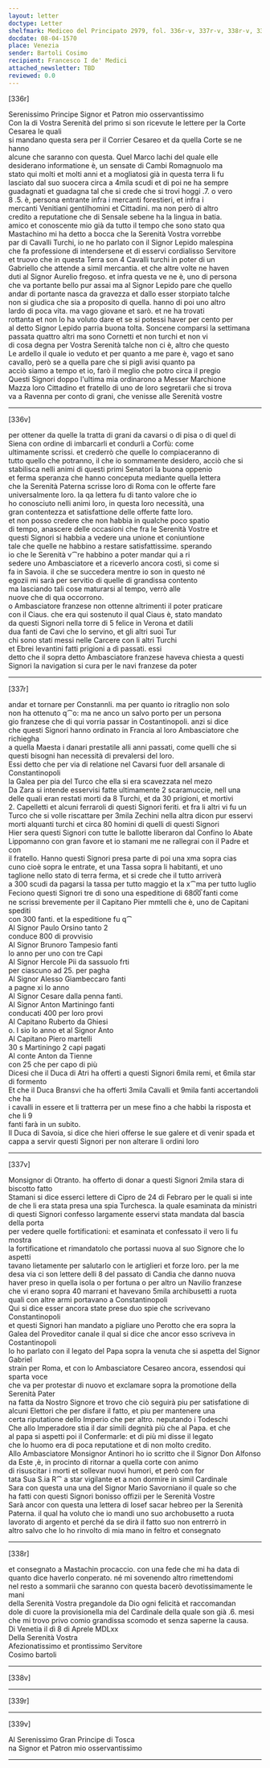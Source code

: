 ```yaml
---
layout: letter
doctype: Letter
shelfmark: Mediceo del Principato 2979, fol. 336r-v, 337r-v, 338r-v, 339r-v
docdate: 08-04-1570
place: Venezia
sender: Bartoli Cosimo
recipient: Francesco I de' Medici
attached_newsletter: TBD
reviewed: 0.0
---
```


[336r]  
  
  
Serenissimo Principe Signor et Patron mio osservantissimo  
Con la di Vostra Serenità del primo si son ricevute le lettere per la Corte Cesarea le quali  
si mandano questa sera per il Corrier Cesareo et da quella Corte se ne hanno  
alcune che saranno con questa. Quel Marco lachi del quale elle  
desiderano informatione è, un sensate di Cambi Romagnuolo ma  
stato qui molti et molti anni et a mogliatosi già in questa terra li fu  
lasciato dal suo suocera circa a 4mila scudi et di poi ne ha sempre  
guadagnati et guadagna tal che si crede che si trovi hoggi .7. o vero  
8 .5. è, persona entrante infra i mercanti forestieri, et infra i  
mercanti Venitiani gentilhomini et Cittadini. ma non però di altro  
credito a reputatione che di Sensale sebene ha la lingua in batia.  
amico et conoscente mio già da tutto il tempo che sono stato qua  
Mastachino mi ha detto a bocca che la Serenità Vostra vorrebbe  
par di Cavalli Turchi, io ne ho parlato con il Signor Lepido malespina  
che fa professione di intendersene et di esservi cordialisso Servitore  
et truovo che in questa Terra son 4 Cavalli turchi in poter di un  
Gabriello che attende a simil mercantia. et che altre volte ne haven  
duti al Signor Aurelio fregoso. et infra questa ve ne è, uno di persona  
che va portante bello pur assai ma al Signor Lepido pare che quello  
andar di portante nasca da gravezza et dallo esser storpiato talche  
non si giudica che sia a proposito di quella. hanno di poi uno altro  
lardo di poca vita. ma vago giovane et sarò. et ne ha trovati  
rottanta et non lo ha voluto dare et se si potessi haver per cento per  
al detto Signor Lepido parria buona tolta. Soncene comparsi la settimana  
passata quattro altri ma sono Cornetti et non turchi et non vi  
di cosa degna per Vostra Serenità talche non ci è, altro che questo  
Le ardello il quale io veduto et per quanto a me pare è, vago et sano  
cavallo, però se a quella pare che si pigli avisi quanto pa  
acciò siamo a tempo et io, farò il meglio che potro circa il pregio  
Questi Signori doppo l'ultima mia ordinarono a Messer Marchione  
Mazza loro Cittadino et fratello di uno de loro segretarii che si trova  
va a Ravenna per conto di grani, che venisse alle Serenità vostre  
  
---  

[336v]  
  
  
per ottener da quelle la tratta di grani da cavarsi o di pisa o di quel di  
Siena con ordine di imbarcarli et condurli a Corfù: come  
ultimamente scrissi. et crederrò che quelle lo compiaceranno di  
tutto quello che potranno, il che io sommamente desidero, acciò che si  
stabilisca nelli animi di questi primi Senatori la buona oppenio  
et ferma speranza che hanno conceputa mediante quella lettera  
che la Serenità Paterna scrisse loro di Roma con le offerte fare  
universalmente loro. la qa lettera fu di tanto valore che io  
ho conosciuto nelli animi loro, in questa loro necessità, una  
gran contentezza et satisfattione delle offerte fatte loro.  
et non posso credere che non habbia in qualche poco spatio  
di tempo, anascere delle occasioni che fra le Serenità Vostre et  
questi Signori si habbia a vedere una unione et coniuntione  
tale che quelle ne habbino a restare satisfattissime. sperando  
io che le Serenità v⁀re habbino a poter mandar qui a ri  
sedere uno Ambasciatore et a riceverlo ancora costì, sì come si  
fa in Savoia. il che se succedera mentre io son in questo né  
egozii mi sarà per servitio di quelle di grandissa contento  
ma lasciando tali cose maturarsi al tempo, verrò alle  
nuove che di qua occorrono.  
o Ambasciatore franzese non ottenne altrimenti il poter praticare  
con il Ciaus. che era qui sostenuto il qual Ciaus è, stato mandato  
da questi Signori nella torre di 5 felice in Verona et datili  
dua fanti de Cavi che lo servino, et gli altri suoi Tur  
chi sono stati messi nelle Carcere con li altri Turchi  
et Ebrei levantini fatti prigioni a dì passati. essi  
detto che il sopra detto Ambasciatore franzese haveva chiesta a questi  
Signori la navigation si cura per le navi franzese da poter  
  
---  

[337r]  
  
  
andar et tornare per Constannli. ma per quanto io ritraglio non solo  
non ha ottenuto q⁀o: ma ne anco un salvo porto per un persona  
gio franzese che di qui vorria passar in Costantinopoli. anzi si dice  
che questi Signori hanno ordinato in Francia al loro Ambasciatore che richiegha  
a quella Maesta i danari prestatile alli anni passati, come quelli che si  
questi bisogni han necessità di prevalersi del loro.  
Essi detto che per via di relatione nel Cavarsi fuor dell arsanale di Constantinopoli  
la Galea per pia del Turco che ella si era scavezzata nel mezo  
Da Zara si intende esservisi fatte ultimamente 2 scaramuccie, nell una  
delle quali eran restati morti da 8 Turchi, et da 30 prigioni, et mortivi  
2. Capelletti et alcuni ferraroli di questi Signori feriti. et fra li altri vi fu un  
Turco che si volle riscattare per 3mila Zechini nella altra dicon pur esservi  
morti alquanti turchi et circa 80 homini di quelli di questi Signori  
Hier sera questi Signori con tutte le ballotte liberaron dal Confino lo Abate  
Lippomanno con gran favore et io stamani me ne rallegrai con il Padre et con  
il fratello. Hanno questi Signori presa parte di poi una xma sopra cias  
cuno cioè sopra le entrate, et una Tassa sopra li habitanti, et uno  
taglione nello stato di terra ferma, et si crede che il tutto arriverà  
a 300 scudi da pagarsi la tassa per tutto maggio et la x⁀ma per tutto luglio  
Feciono questi Signori tre dì sono una espeditione di 680̅0̅ fanti come  
ne scrissi brevemente per il Capitano Pier mmtelli che è, uno de Capitani spediti  
con 300 fanti. et la espeditione fu q⁀  
Al Signor Paulo Orsino tanto 2  
conduce 800 di provvisio  
Al Signor Brunoro Tampesio fanti  
lo anno per uno con tre Capi  
Al Signor Hercole Pii da sassuolo frti  
per ciascuno ad 25. per pagha  
Al Signor Alesso Giambeccaro fanti  
a pagne xi lo anno  
Al Signor Cesare dalla penna fanti.  
Al Signor Anton Martiningo fanti  
conducati 400 per loro provi  
Al Capitano Ruberto da Ghiesi  
o. I sio lo anno et al Signor Anto  
Al Capitano Piero martelli  
30 s Martiningo 2 capi pagati  
Al conte Anton da Tienne  
con 25 che per capo di più  
Dicesi che il Duca di Atri ha offerti a questi Signori 6mila remi, et 6mila star di formento  
Et che il Duca Bransvi che ha offerti 3mila Cavalli et 9mila fanti accertandoli che ha  
i cavalli in essere et li tratterra per un mese fino a che habbi la risposta et che li 9  
fanti farà in un subito.  
Il Duca di Savoia, si dice che hieri offerse le sue galere et di venir spada et  
cappa a servir questi Signori per non alterare li ordini loro  
  
---  

[337v]  
  
  
Monsignor di Otranto. ha offerto di donar a questi Signori 2mila stara di biscotto fatto  
Stamani si dice esserci lettere di Cipro de 24 di Febraro per le quali si inte  
de che li era stata presa una spia Turchesca. la quale esaminata da ministri  
di questi Signori confesso largamente esservi stata mandata dal bascia della porta  
per vedere quelle fortificationi: et esaminata et confessato il vero li fu mostra  
la fortificatione et rimandatolo che portassi nuova al suo Signore che lo aspetti  
tavano lietamente per salutarlo con le artiglieri et forze loro. per la me  
desa via ci son lettere delli 8 del passato di Candia che danno nuova  
haver preso in quella isola o per fortuna o per altro un Navilio franzese  
che vi erano sopra 40 marrani et havevano 5mila archibusetti a ruota  
quali con altre armi portavano a Constantinopoli  
Qui si dice esser ancora state prese duo spie che scrivevano Constantinopoli  
et questi Signori han mandato a pigliare uno Perotto che era sopra la  
Galea del Proveditor canale il qual si dice che ancor esso scriveva in  
Costantinopoli  
Io ho parlato con il legato del Papa sopra la venuta che si aspetta del Signor Gabriel  
strain per Roma, et con lo Ambasciatore Cesareo ancora, essendosi qui sparta voce  
che va per protestar di nuovo et exclamare sopra la promotione della Serenità Pater  
na fatta da Nostro Signore et trovo che ciò seguirà piu per satisfatione di  
alcuni Elettori che per disfare il fatto, et piu per mantenere una  
certa riputatione dello Imperio che per altro. neputando i Todeschi  
Che allo Imperadore stia il dar simili degnità più che al Papa. et che  
al papa si aspetti poi il Confermarle: et di più mi disse il legato  
che lo huomo era di poca reputatione et di non molto credito.  
Allo Ambasciatore Monsignor Antinori ho io scritto che il Signor Don Alfonso  
da Este ,è, in procinto di ritornar a quella corte con animo  
di risuscitar i morti et sollevar nuovi humori, et però con for  
tata Sua S.ia R⁀ a star vigilante et a non dormire in simil Cardinale  
Sara con questa una una del Signor Mario Savorniano il quale so che  
ha fatti con questi Signori bonisso offizii per le Serenità Vostre  
Sarà ancor con questa una lettera di Iosef sacar hebreo per la Serenità  
Paterna. il qual ha voluto che io mandi uno suo archobusetto a ruota  
lavorato di argento et perché da se dirà il fatto suo non entrerrò in  
altro salvo che lo ho rinvolto di mia mano in feltro et consegnato  
  
---  

[338r]  
  
  
et consegnato a Mastachin procaccio. con una fede che mi ha data di  
quanto dice haverlo conperato. né mi sovenendo altro rimettendomi  
nel resto a sommarii che saranno con questa bacerò devotissimamente le mani  
della Serenità Vostra pregandole da Dio ogni felicità et raccomandan  
dole di cuore la provisionella mia del Cardinale della quale son già .6. mesi  
che mi trovo privo comio grandissa scomodo et senza saperne la causa.  
Di Venetia il dì 8 di Aprele MDLxx  
Della Serenità Vostra  
Afezionatissimo et prontissimo Servitore  
Cosimo bartoli  
  
---  

[338v]  
  
  
  
---  

[339r]  
  
  
  
---  

[339v]  
  
  
Al Serenissimo Gran Principe di Tosca  
na Signor et Patron mio osservantissimo  
  
---  

